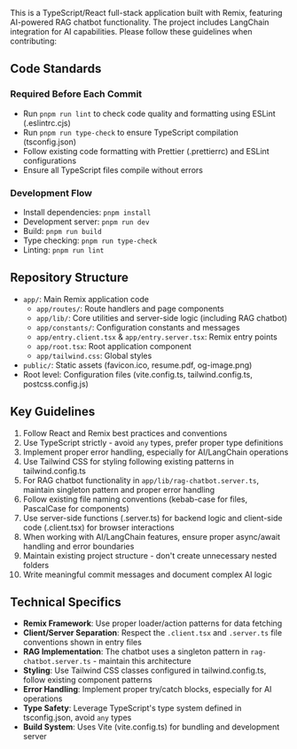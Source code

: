 This is a TypeScript/React full-stack application built with Remix, featuring AI-powered RAG chatbot functionality. The project includes LangChain integration for AI capabilities. Please follow these guidelines when contributing:

## Code Standards

### Required Before Each Commit

- Run `pnpm run lint` to check code quality and formatting using ESLint (.eslintrc.cjs)
- Run `pnpm run type-check` to ensure TypeScript compilation (tsconfig.json)
- Follow existing code formatting with Prettier (.prettierrc) and ESLint configurations
- Ensure all TypeScript files compile without errors

### Development Flow

- Install dependencies: `pnpm install`
- Development server: `pnpm run dev`
- Build: `pnpm run build`
- Type checking: `pnpm run type-check`
- Linting: `pnpm run lint`

## Repository Structure

- `app/`: Main Remix application code
  - `app/routes/`: Route handlers and page components
  - `app/lib/`: Core utilities and server-side logic (including RAG chatbot)
  - `app/constants/`: Configuration constants and messages
  - `app/entry.client.tsx` & `app/entry.server.tsx`: Remix entry points
  - `app/root.tsx`: Root application component
  - `app/tailwind.css`: Global styles
- `public/`: Static assets (favicon.ico, resume.pdf, og-image.png)
- Root level: Configuration files (vite.config.ts, tailwind.config.ts, postcss.config.js)

## Key Guidelines

1. Follow React and Remix best practices and conventions
2. Use TypeScript strictly - avoid `any` types, prefer proper type definitions
3. Implement proper error handling, especially for AI/LangChain operations
4. Use Tailwind CSS for styling following existing patterns in tailwind.config.ts
5. For RAG chatbot functionality in `app/lib/rag-chatbot.server.ts`, maintain singleton pattern and proper error handling
6. Follow existing file naming conventions (kebab-case for files, PascalCase for components)
7. Use server-side functions (.server.ts) for backend logic and client-side code (.client.tsx) for browser interactions
8. When working with AI/LangChain features, ensure proper async/await handling and error boundaries
9. Maintain existing project structure - don't create unnecessary nested folders
10. Write meaningful commit messages and document complex AI logic

## Technical Specifics

- **Remix Framework**: Use proper loader/action patterns for data fetching
- **Client/Server Separation**: Respect the `.client.tsx` and `.server.ts` file conventions shown in entry files
- **RAG Implementation**: The chatbot uses a singleton pattern in `rag-chatbot.server.ts` - maintain this architecture
- **Styling**: Use Tailwind CSS classes configured in tailwind.config.ts, follow existing component patterns
- **Error Handling**: Implement proper try/catch blocks, especially for AI operations
- **Type Safety**: Leverage TypeScript's type system defined in tsconfig.json, avoid `any` types
- **Build System**: Uses Vite (vite.config.ts) for bundling and development server
